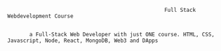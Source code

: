                                                       Full Stack Webdevelopment Course
                                                        
                                                        
           a Full-Stack Web Developer with just ONE course. HTML, CSS, Javascript, Node, React, MongoDB, Web3 and DApps
